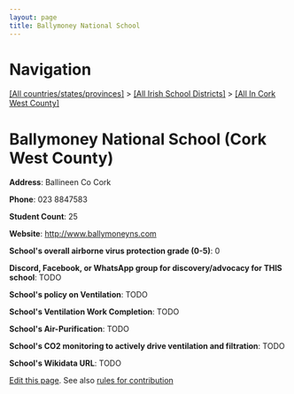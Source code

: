 ```yaml
---
layout: page
title: Ballymoney National School
---
```

# Navigation

[[All countries/states/provinces]](../../..) > [[All Irish School Districts]](../..) > [[All In Cork West County]](..)

# Ballymoney National School (Cork West County)

**Address**: Ballineen Co Cork

**Phone**: 023 8847583

**Student Count**: 25

**Website**: <http://www.ballymoneyns.com>

**School's overall airborne virus protection grade (0-5)**: 0

**Discord, Facebook, or WhatsApp group for discovery/advocacy for THIS school**: TODO

**School's policy on Ventilation**: TODO

**School's Ventilation Work Completion**: TODO

**School's Air-Purification**: TODO

**School's CO2 monitoring to actively drive ventilation and filtration**: TODO

**School's Wikidata URL**: TODO


[Edit this page](https://github.com/ventilate-schools/Ireland/edit/main/./Cork_West_County/Ballymoney_National_School.md). See also [rules for contribution](../../../contribution-rules/)